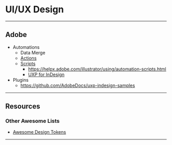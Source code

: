 # UI/UX Design


-----------------------------------------------------------------------

## Adobe

* Automations
  * Data Merge
  * [Actions](https://helpx.adobe.com/illustrator/using/automation-actions.html)
  * [Scripts](https://developer.adobe.com/indesign/uxp/scripts/getting-started/)
    * <https://helpx.adobe.com/illustrator/using/automation-scripts.html>
    * [UXP for InDesign](https://developer.adobe.com/indesign/uxp/)
* Plugins
  * <https://github.com/AdobeDocs/uxp-indesign-samples>


-----------------------------------------------------------------------

## Resources

### Other Awesome Lists

* [Awesome Design Tokens](https://github.com/sturobson/Awesome-Design-Tokens)

-----------------------------------------------------------------------
